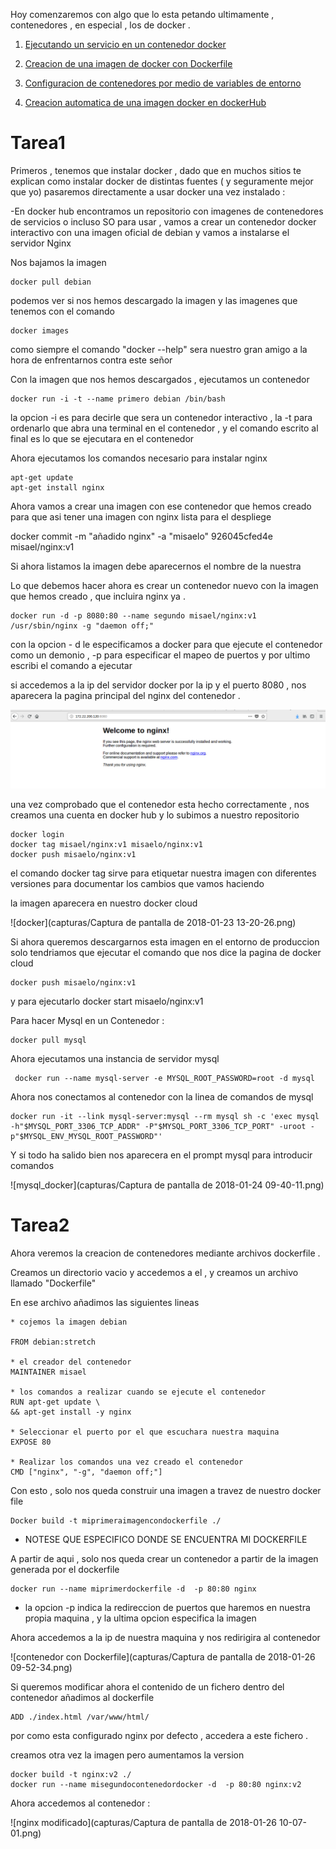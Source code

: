 Hoy comenzaremos con algo que lo esta petando ultimamente , contenedores , en especial , los de docker .

1. [Ejecutando un servicio en un contenedor docker](#tarea1)

2. [Creacion de una imagen de docker con Dockerfile](#tarea2)

3. [Configuracion de contenedores por medio de variables de entorno](#tarea3)

4. [Creacion automatica de una imagen docker en dockerHub](#tarea4)


# Tarea1

Primeros , tenemos que instalar docker , dado que en muchos sitios te explican como instalar docker de distintas fuentes ( y seguramente mejor que yo) pasaremos directamente a usar docker una vez instalado :

-En docker hub encontramos un repositorio con imagenes de contenedores de servicios o incluso SO para usar , vamos a crear un contenedor docker interactivo con una imagen oficial de debian y vamos a instalarse el servidor Nginx 

Nos bajamos la imagen 

~~~
docker pull debian
~~~

podemos ver si nos hemos descargado la imagen y las imagenes que tenemos con el comando 

~~~
docker images
~~~

como siempre el comando "docker --help" sera nuestro gran amigo a la hora de enfrentarnos contra este señor 

Con la imagen que nos hemos descargados , ejecutamos un contenedor 

~~~
docker run -i -t --name primero debian /bin/bash
~~~

la opcion -i es para decirle que sera un contenedor interactivo , la -t para ordenarlo que abra una terminal en el contenedor , y el comando escrito al final es lo que se ejecutara en el contenedor 

Ahora ejecutamos los comandos necesario para instalar nginx 

~~~
apt-get update 
apt-get install nginx
~~~

Ahora vamos a crear una  imagen con ese contenedor que hemos creado para que asi tener una imagen con nginx lista  para el despliege 

docker commit -m "añadido nginx" -a "misaelo" 926045cfed4e misael/nginx:v1


Si ahora listamos la imagen debe aparecernos el nombre de la nuestra 

Lo que debemos hacer ahora es crear un contenedor nuevo con la imagen que hemos creado , que incluira nginx ya .
~~~
docker run -d -p 8080:80 --name segundo misael/nginx:v1 /usr/sbin/nginx -g "daemon off;" 
~~~

con la opcion - d le especificamos a docker para que ejecute el contenedor como un demonio , -p  para especificar el mapeo de puertos y por ultimo escribi el comando a ejecutar 

si accedemos a la ip del servidor docker por la ip y el puerto 8080 , nos aparecera la pagina principal del nginx del contenedor .

![nginx](capturas/nginx.png)


una vez comprobado que el contenedor esta hecho correctamente , nos creamos una cuenta en docker hub y lo subimos a nuestro repositorio 

~~~
docker login
docker tag misael/nginx:v1 misaelo/nginx:v1
docker push misaelo/nginx:v1
~~~

el comando docker tag sirve para etiquetar nuestra imagen con diferentes versiones para documentar los cambios que vamos haciendo

la imagen aparecera en nuestro docker cloud 

![docker](capturas/Captura de pantalla de 2018-01-23 13-20-26.png)

Si ahora queremos descargarnos esta imagen en el entorno de produccion solo tendriamos que ejecutar el comando que nos dice la pagina de docker cloud

~~~
docker push misaelo/nginx:v1
~~~

y para ejecutarlo docker start misaelo/nginx:v1

Para hacer Mysql en un Contenedor :

~~~
docker pull mysql
~~~

Ahora ejecutamos una instancia de servidor mysql

~~~
 docker run --name mysql-server -e MYSQL_ROOT_PASSWORD=root -d mysql
~~~

Ahora nos conectamos al contenedor con la linea de comandos de mysql

~~~
docker run -it --link mysql-server:mysql --rm mysql sh -c 'exec mysql -h"$MYSQL_PORT_3306_TCP_ADDR" -P"$MYSQL_PORT_3306_TCP_PORT" -uroot -p"$MYSQL_ENV_MYSQL_ROOT_PASSWORD"'

~~~

Y si todo ha salido bien nos aparecera en el prompt mysql para introducir comandos 


![mysql_docker](capturas/Captura de pantalla de 2018-01-24 09-40-11.png)


# Tarea2 

Ahora veremos la creacion de contenedores mediante archivos dockerfile .


Creamos un directorio vacio y accedemos a el , y creamos un archivo llamado "Dockerfile"

En ese archivo añadimos las siguientes lineas 

~~~
* cojemos la imagen debian 

FROM debian:stretch

* el creador del contenedor 
MAINTAINER misael

* los comandos a realizar cuando se ejecute el contenedor
RUN apt-get update \
&& apt-get install -y nginx

* Seleccionar el puerto por el que escuchara nuestra maquina
EXPOSE 80

* Realizar los comandos una vez creado el contenedor
CMD ["nginx", "-g", "daemon off;"]
~~~ 


Con esto , solo nos queda construir una imagen  a travez de nuestro docker file 

~~~
Docker build -t miprimeraimagencondockerfile ./ 
~~~

* NOTESE QUE ESPECIFICO DONDE SE ENCUENTRA MI DOCKERFILE

A partir de aqui , solo nos queda crear un contenedor a partir de la imagen generada por el dockerfile 

~~~
docker run --name miprimerdockerfile -d  -p 80:80 nginx
~~~

* la opcion -p indica la redireccion de puertos que haremos en nuestra propia maquina , y la ultima opcion especifica la imagen

Ahora accedemos a la ip de nuestra maquina y nos redirigira al contenedor 

![contenedor con Dockerfile](capturas/Captura de pantalla de 2018-01-26 09-52-34.png)

Si queremos modificar ahora el contenido de un fichero dentro del contenedor añadimos al dockerfile 

~~~
ADD ./index.html /var/www/html/
~~~
 
por como esta configurado nginx por defecto , accedera a este fichero .

creamos otra vez la imagen pero aumentamos la version 

~~~
docker build -t nginx:v2 ./
docker run --name misegundocontenedordocker -d  -p 80:80 nginx:v2
~~~

Ahora accedemos al contenedor :

![nginx modificado](capturas/Captura de pantalla de 2018-01-26 10-07-01.png)
